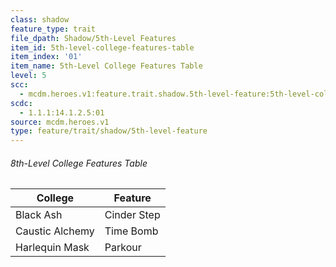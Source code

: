 ```yaml
---
class: shadow
feature_type: trait
file_dpath: Shadow/5th-Level Features
item_id: 5th-level-college-features-table
item_index: '01'
item_name: 5th-Level College Features Table
level: 5
scc:
  - mcdm.heroes.v1:feature.trait.shadow.5th-level-feature:5th-level-college-features-table
scdc:
  - 1.1.1:14.1.2.5:01
source: mcdm.heroes.v1
type: feature/trait/shadow/5th-level-feature
---
```


###### 8th-Level College Features Table

| College         | Feature     |
| --------------- | ----------- |
| Black Ash       | Cinder Step |
| Caustic Alchemy | Time Bomb   |
| Harlequin Mask  | Parkour     |
